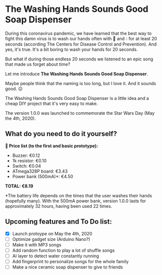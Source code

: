 # The Washing Hands Sounds Good Soap Dispenser

During this coronavirus pandemic, we have learned that the best way to fight this damn virus is to wash our hands often with :soap: and :droplet: for at least 20 seconds (according The Centers for Disease Control and Prevention). And yes, it's true. It's a bit boring to wash your hands for 20 seconds.

But what if during those endless 20 seconds we listened to an epic song that made us forget about time?

Let me introduce **The Washing Hands Sounds Good Soap Dispenser**.

Maybe people think that the naming is too long, but I love it. And it sounds good. :wink:

The Washing Hands Sounds Good Soap Dispenser is a little idea and a cheap DIY project that it's very easy to make.

The version 1.0.0 was launched to commemorate the Star Wars Day (May the 4th, 2020).

## What do you need to do it yourself?

**🛒 Price list (to the first and basic prototype):**

- Buzzer: €0.12
- 1k resistor: €0.10
- Switch: €0.04
- ATmega328P board: €3.43
- Power bank (500mA)*: €4.50

**TOTAL: €8.19**

*The battery life depends on the times that the user washes their hands (hopefully many). With the 500mA power bank, version 1.0.0 lasts for approximately 32 hours, having been used 22 times.

## Upcoming features and To Do list:

- [x] Launch protoype on May the 4th, 2020
- [ ] Optimize gadget size (Arduino Nano?)
- [ ] Make it with MP3 songs
- [ ] Add random function to play a lot of shuffle songs
- [ ] AI layer to detect water constantly running
- [ ] Add fingerprint to personalize songs for the whole family
- [ ] Make a nice ceramic soap dispenser to give to friends
